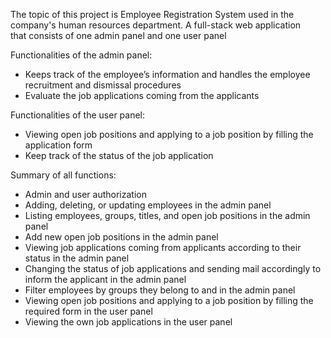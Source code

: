 The topic of this project is Employee Registration System used in the company's human resources department.
A full-stack web application that consists of one admin panel and one user panel


Functionalities of the admin panel:
* Keeps track of the employee’s information and handles the employee recruitment and dismissal procedures 
* Evaluate the job applications coming from the applicants

Functionalities of the user panel:
* Viewing open job positions and applying to a job position by filling the application form
* Keep track of the status of the job application 


Summary of all functions: 
- Admin and user authorization
- Adding, deleting, or updating employees in the admin panel
- Listing employees, groups, titles, and open job positions in the admin panel
- Add new open job positions in the admin panel
- Viewing job applications coming from applicants according to their status in the admin panel
- Changing the status of job applications and sending mail accordingly to inform the applicant in the admin panel
- Filter employees by groups they belong to and in the admin panel
- Viewing open job positions and applying to a job position by filling the required form in the user panel
- Viewing the own job applications in the user panel





